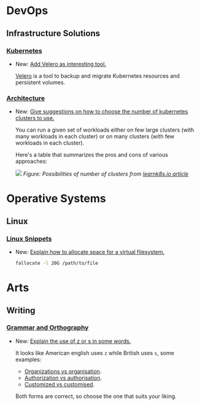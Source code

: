 # DevOps

## Infrastructure Solutions

### [Kubernetes](kubernetes.md)

* New: [Add Velero as interesting tool.](kubernetes.md#tools-to-test)

    [Velero](https://velero.io/) is a tool to backup and migrate Kubernetes resources and persistent volumes.

### [Architecture](kubernetes_architecture.md)

* New: [Give suggestions on how to choose the number of kubernetes clusters to use.](kubernetes_architecture.md#number-of-clusters)

    You can run a given set of workloads either on few large clusters (with many
    workloads in each cluster) or on many clusters (with few workloads in each
    cluster).
    
    Here's a table that summarizes the pros and cons of various approaches:
    
    ![ ](number_k8s_clusters.svg)
    *Figure: Possibilities of number of clusters from [learnk8s.io
    article](https://learnk8s.io/how-many-clusters)*

# Operative Systems

## Linux

### [Linux Snippets](linux_snippets.md)

* New: [Explain how to allocate space for a virtual filesystem.](linux_snippets.md#allocate-space-for-a-virtual-filesystem)

    ```bash
    fallocate -l 20G /path/to/file
    ```

# Arts

## Writing

### [Grammar and Orthography](orthography.md)

* New: [Explain the use of z or s in some words.](orthography.md#use-of-z-or-s-in-some-words)

    It looks like American english uses `z` while British uses `s`, some examples:
    
    * [Organizations vs organisation](https://writingexplained.org/organisation-vs-organization-difference).
    * [Authorization vs authorisation](https://english.stackexchange.com/questions/282621/authorization-vs-authorisation-im-in-some-real-dilemma).
    * [Customized vs customised](https://grammarist.com/spelling/customise-customize/).
    
    Both forms are correct, so choose the one that suits your liking.